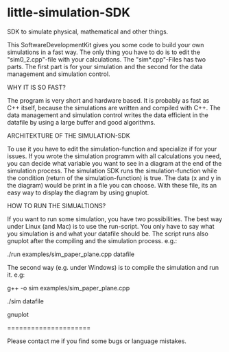little-simulation-SDK
=====================

SDK to simulate physical, mathematical and other things.

This SoftwareDevelopmentKit gives you some code to build your own simulations in a fast way. The only thing you have to do is to edit the "sim0_2.cpp"-file with your calculations. The "sim*.cpp"-Files has two parts. The first part is for your simulation and the second for the data management and simulation control.


WHY IT IS SO FAST?

The program is very short and hardware based. It is probably as fast as C++ itself, because the simulations are written and compiled with C++. The data management and simulation control writes the data efficient in the datafile by using a large buffer and good algorithms.


ARCHITEKTURE OF THE SIMULATION-SDK

To use it you have to edit the simulation-function and specialize if for your issues. If you wrote the simulation programm with all calculations you need, you can decide what variable you want to see in a diagram at the end of the simulation process. The simulation SDK runs the simulation-function while the condition (return of the simulation-function) is true. The data (x and y in the diagram) would be print in a file you can choose. With these file, its an easy way to display the diagram by using gnuplot.


HOW TO RUN THE SIMUALTIONS?

If you want to run some simulation, you have two possibilities. The best way under Linux (and Mac) is to use the run-script. You only have to say what you simulation is and what your datafile should be. The script runs also gnuplot after the compiling and the simulation process. e.g.:

./run examples/sim_paper_plane.cpp datafile

The second way (e.g. under Windows) is to compile the simulation and run it. e.g:

g++ -o sim examples/sim_paper_plane.cpp

./sim datafile

gnuplot

=====================

Please contact me if you find some bugs or language mistakes.
